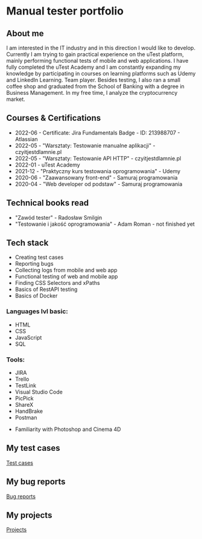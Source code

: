 # Manual tester portfolio

## About me
I am interested in the IT industry and in this direction I would like to develop.
Currently I am trying to gain practical experience on the uTest platform,
mainly performing functional tests of mobile and web applications. I have fully
completed the uTest Academy and I am constantly expanding my knowledge
by participating in courses on learning platforms such as Udemy and LinkedIn
Learning. Team player. Besides testing, I also ran a small coffee shop and graduated from the School of Banking with a degree in Business Management. In my free time, I analyze the cryptocurrency market.

## Courses & Certifications
* 2022-06 - Certificate: Jira Fundamentals Badge - ID: 213988707 - Atlassian
* 2022-05 - "Warsztaty: Testowanie manualne aplikacji" - czyitjestdlamnie.pl
* 2022-05 - "Warsztaty: Testowanie API HTTP" - czyitjestdlamnie.pl
* 2022-01 -  uTest Academy
* 2021-12 - "Praktyczny kurs testowania oprogramowania" - Udemy
* 2020-06 - "Zaawansowany front-end" - Samuraj programowania
* 2020-04 - "Web developer od podstaw" - Samuraj programowania

## Technical books read
* "Zawód tester" - Radosław Smilgin
* "Testowanie i jakość oprogramowania" - Adam Roman - not finished yet

## Tech stack
* Creating test cases
* Reporting bugs
* Collecting logs from mobile and web app
* Functional testing of web and mobile app
* Finding CSS Selectors and xPaths
* Basics of RestAPI testing
* Basics of Docker

### Languages lvl basic:
* HTML
* CSS
* JavaScript
* SQL

### Tools:
* JIRA 
* Trello
* TestLink
* Visual Studio Code
* PicPick
* ShareX
* HandBrake
* Postman
>
>
* Familiarity with Photoshop and Cinema 4D

## My test cases
[Test cases](https://github.com/LukaszBaczkowski/Test-Cases)

## My bug reports
[Bug reports](https://github.com/LukaszBaczkowski/Bug-reports)

## My projects
[Projects](https://github.com/LukaszBaczkowski/Projects)

